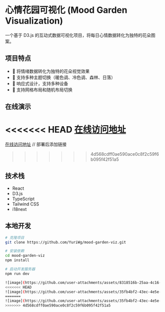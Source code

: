 # 心情花园可视化 (Mood Garden Visualization)

一个基于 D3.js 的互动式数据可视化项目，将每日心情数据转化为独特的花朵图案。

## 项目特点

- 🌸 将情绪数据转化为独特的花朵视觉效果
- 🎨 支持多种主题切换（暖色调、冷色调、森林、日落）
- 📱 响应式设计，支持多种设备
- 🔄 支持网格布局和随机布局切换

## 在线演示

<<<<<<< HEAD
[在线访问地址](https://github.com/YuriWg/mood-garden-viz) 
=======
[在线访问地址](https://github.com/YuriWg/mood-garden-viz) // 部署后添加链接
>>>>>>> 4d568cdff0ae590ace0c8f2c59f6b095f42f51a5

## 技术栈

- React
- D3.js
- TypeScript
- Tailwind CSS
- i18next

## 本地开发

```bash
# 克隆项目
git clone https://github.com/YuriWg/mood-garden-viz.git

# 安装依赖
cd mood-garden-viz
npm install

# 启动开发服务器
npm run dev

![image](https://github.com/user-attachments/assets/8318516b-25aa-4c16-aff2-14d1b0861931)
<<<<<<< HEAD
![image](https://github.com/user-attachments/assets/35fb4bf2-43ec-4e5e-b4fe-0a830ddddb8c)
=======
![image](https://github.com/user-attachments/assets/35fb4bf2-43ec-4e5e-b4fe-0a830ddddb8c)
>>>>>>> 4d568cdff0ae590ace0c8f2c59f6b095f42f51a5
